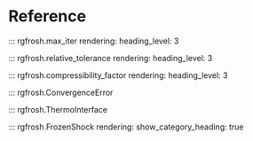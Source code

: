 # Reference

::: rgfrosh.max_iter
    rendering:
      heading_level: 3

::: rgfrosh.relative_tolerance
    rendering:
      heading_level: 3

::: rgfrosh.compressibility_factor
    rendering:
      heading_level: 3

::: rgfrosh.ConvergenceError

::: rgfrosh.ThermoInterface

::: rgfrosh.FrozenShock
    rendering:
      show_category_heading: true
